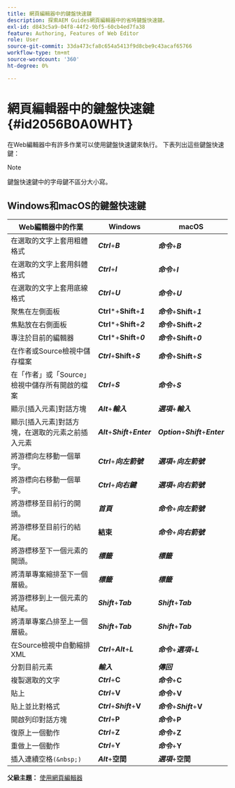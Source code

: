 ```yaml
---
title: 網頁編輯器中的鍵盤快速鍵
description: 探索AEM Guides網頁編輯器中的省時鍵盤快速鍵。
exl-id: d843c5a9-04f8-44f2-9bf5-60cb4ed7fa38
feature: Authoring, Features of Web Editor
role: User
source-git-commit: 33da473cfa8c654a5413f9d8cbe9c43acaf65766
workflow-type: tm+mt
source-wordcount: '360'
ht-degree: 0%

---
```


# 網頁編輯器中的鍵盤快速鍵 {#id2056B0A0WHT}

在Web編輯器中有許多作業可以使用鍵盤快速鍵來執行。 下表列出這些鍵盤快速鍵：

>[!NOTE]
>
> 鍵盤快速鍵中的字母鍵不區分大小寫。

## Windows和macOS的鍵盤快速鍵

| Web編輯器中的作業 | Windows | macOS |
|-----------------------|-----------------|-----------------|
| 在選取的文字上套用粗體格式 | ***Ctrl***+***B*** | ***命令***+***B*** |
| 在選取的文字上套用斜體格式 | ***Ctrl***+***I*** | ***命令***+***I*** |
| 在選取的文字上套用底線格式 | ***Ctrl***+***U*** | ***命令***+***U*** |
| 聚焦在左側面板 | **Ctrl***+**Shift**+***1*** | ***命令***+**Shift**+***1*** |
| 焦點放在右側面板 | **Ctrl***+**Shift**+***2*** | ***命令***+**Shift**+***2*** |
| 專注於目前的編輯器 | **Ctrl***+**Shift**+***0*** | ***命令***+**Shift**+***0*** |
| 在作者或Source檢視中儲存檔案 | ***Ctrl***+**Shift**+***S*** | ***命令***+**Shift**+***S*** |
| 在「作者」或「Source」檢視中儲存所有開啟的檔案 | ***Ctrl***+***S*** | ***命令***+***S*** |
| 顯示[插入元素]對話方塊 | ***Alt***+***輸入*** | ***選項***+***輸入*** |
| 顯示[插入元素]對話方塊，在選取的元素之前插入元素 | ***Alt***+***Shift***+***Enter*** | ***Option***+***Shift***+***Enter*** |
| 將游標向左移動一個單字。 | ***Ctrl***+***向左箭號*** | ***選項***+***向左箭號*** |
| 將游標向右移動一個單字。 | ***Ctrl***+***向右鍵*** | ***選項***+***向右箭號*** |
| 將游標移至目前行的開頭。 | ***首頁*** | ***命令***+***向左箭號*** |
| 將游標移至目前行的結尾。 | **結束** | ***命令***+***向右箭號*** |
| 將游標移至下一個元素的開頭。 | ***標籤*** | ***標籤*** |
| 將清單專案縮排至下一個層級。 | ***標籤*** | ***標籤*** |
| 將游標移到上一個元素的結尾。 | ***Shift***+***Tab*** | ***Shift***+***Tab*** |
| 將清單專案凸排至上一個層級。 | ***Shift***+***Tab*** | ***Shift***+***Tab*** |
| 在Source檢視中自動縮排XML | ***Ctrl***+***Alt***+***L*** | ***命令***+***選項***+***L*** |
| 分割目前元素 | ***輸入*** | ***傳回*** |
| 複製選取的文字 | ***Ctrl***+**C** | ***命令***+**C** |
| 貼上 | ***Ctrl***+**V** | ***命令***+**V** |
| 貼上並比對格式 | ***Ctrl***+***Shift***+**V** | ***命令***+***Shift***+**V** |
| 開啟列印對話方塊 | ***Ctrl***+**P** | ***命令***+**P** |
| 復原上一個動作 | ***Ctrl***+**Z** | ***命令***+**Z** |
| 重做上一個動作 | ***Ctrl***+**Y** | ***命令***+**Y** |
| 插入連續空格`(&nbsp;)` | ***Alt***+**空間** | ***選項***+**空間** |

**父級主題：** [使用網頁編輯器](web-editor.md)
